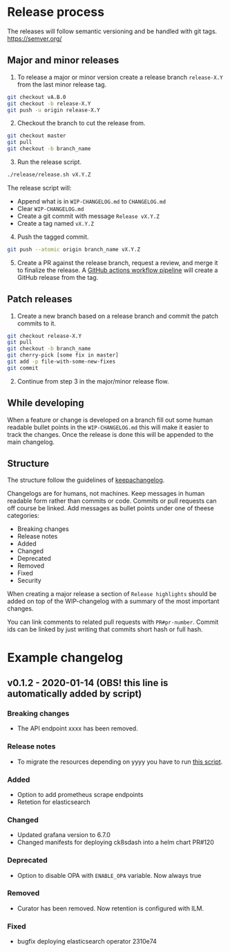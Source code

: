 # Release process

The releases will follow semantic versioning and be handled with git tags.
https://semver.org/

## Major and minor releases

1. To release a major or minor version create a release branch `release-X.Y` from the last minor release tag.

```bash
git checkout vA.B.0
git checkout -b release-X.Y
git push -u origin release-X.Y
```

2. Checkout the branch to cut the release from.

```bash
git checkout master
git pull
git checkout -b branch_name
```

3. Run the release script.

```bash
./release/release.sh vX.Y.Z
```

The release script will:
* Append what is in `WIP-CHANGELOG.md` to `CHANGELOG.md`
* Clear `WIP-CHANGELOG.md`
* Create a git commit with message `Release vX.Y.Z`
* Create a tag named `vX.Y.Z`

4. Push the tagged commit.

```bash
git push --atomic origin branch_name vX.Y.Z
```

5. Create a PR against the release branch, request a review, and merge it to finalize the release.
A [GitHub actions workflow pipeline](.github/workflows/release.yml) will create a GitHub release from the tag.

## Patch releases

1. Create a new branch based on a release branch and commit the patch commits to it.

```bash
git checkout release-X.Y
git pull
git checkout -b branch_name
git cherry-pick [some fix in master]
git add -p file-with-some-new-fixes
git commit
```

2. Continue from step 3 in the major/minor release flow.

## While developing

When a feature or change is developed on a branch fill out some human readable
bullet points in the `WIP-CHANGELOG.md` this will make it easier to track the changes.
Once the release is done this will be appended to the main changelog.

## Structure

The structure follow the guidelines of [keepachangelog](https://keepachangelog.com/en/1.0.0/).

Changelogs are for humans, not machines. Keep messages in human readable form rather
than commits or code. Commits or pull requests can off course be linked. Add messages
as bullet points under one of theese categories:

* Breaking changes
* Release notes
* Added
* Changed
* Deprecated
* Removed
* Fixed
* Security

When creating a major release a section of `Release highlights` should be added
on top of the WIP-changelog with a summary of the most important changes.

You can link comments to related pull requests with `PR#pr-number`. Commit ids can be linked
by just writing that commits short hash or full hash.

# Example changelog

## v0.1.2 - 2020-01-14  (OBS! this line is automatically added by script)

### Breaking changes

* The API endpoint xxxx has been removed.

### Release notes

* To migrate the resources depending on yyyy you have to run [this script](..).

### Added

* Option to add prometheus scrape endpoints
* Retetion for elasticsearch

### Changed

* Updated grafana version to 6.7.0
* Changed manifests for deploying ck8sdash into a helm chart PR#120

### Deprecated

* Option to disable OPA with `ENABLE_OPA` variable. Now always true

### Removed

* Curator has been removed. Now retention is configured with ILM.

### Fixed

* bugfix deploying elasticsearch operator 2310e74
